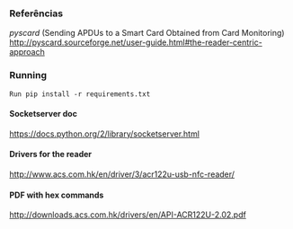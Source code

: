 
### Referências

*pyscard*
(Sending APDUs to a Smart Card Obtained from Card Monitoring)
http://pyscard.sourceforge.net/user-guide.html#the-reader-centric-approach

### Running
`Run pip install -r requirements.txt`


#### Socketserver doc
https://docs.python.org/2/library/socketserver.html

#### Drivers for the reader
http://www.acs.com.hk/en/driver/3/acr122u-usb-nfc-reader/

#### PDF with hex commands
http://downloads.acs.com.hk/drivers/en/API-ACR122U-2.02.pdf
